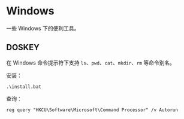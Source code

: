 # Windows

一些 Windows 下的便利工具。

## DOSKEY

在 Windows 命令提示符下支持 `ls`、`pwd`、`cat`、`mkdir`、`rm` 等命令别名。

安装：

```console
.\install.bat
```

查询：

```console
reg query "HKCU\Software\Microsoft\Command Processor" /v Autorun
```
